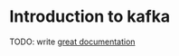 # Introduction to kafka

TODO: write [great documentation](http://jacobian.org/writing/what-to-write/)
